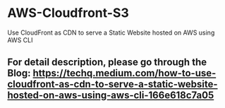 # AWS-Cloudfront-S3
Use CloudFront as CDN to serve a Static Website hosted on AWS using AWS CLI
## For detail description, please go through the Blog: https://techq.medium.com/how-to-use-cloudfront-as-cdn-to-serve-a-static-website-hosted-on-aws-using-aws-cli-166e618c7a05
